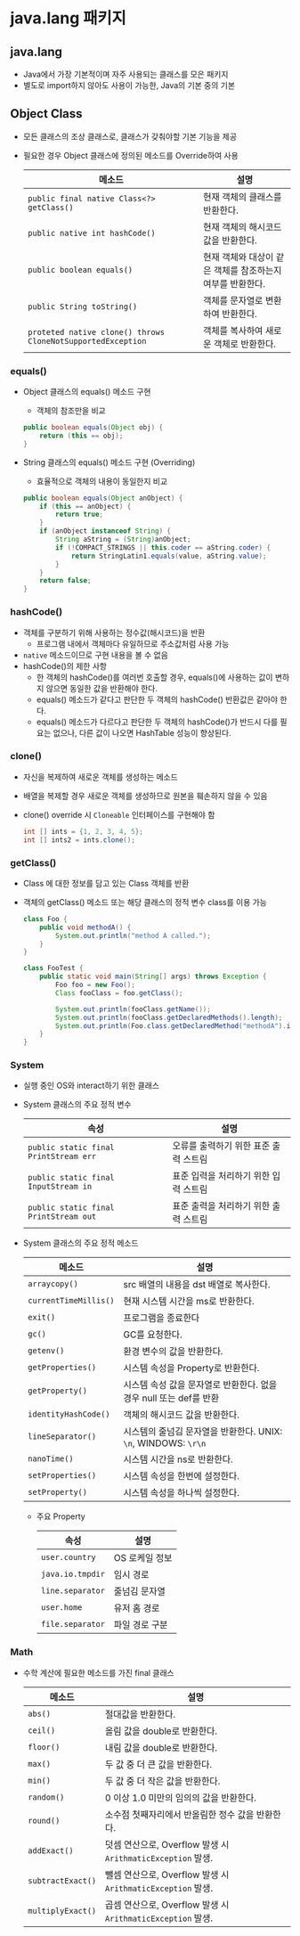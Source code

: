 # java.lang 패키지

## java.lang

- Java에서 가장 기본적이며 자주 사용되는 클래스를 모은 패키지
- 별도로 import하지 않아도 사용이 가능한, Java의 기본 중의 기본

## Object Class

- 모든 클래스의 조상 클래스로, 클래스가 갖춰야할 기본 기능을 제공
- 필요한 경우 Object 클래스에 정의된 메소드를 Override하여 사용

  | 메소드 | 설명|
  |--------|-----|
  |`public final native Class<?> getClass()` | 현재 객체의 클래스를 반환한다. |
  |`public native int hashCode()` | 현재 객체의 해시코드 값을 반환한다. |
  |`public boolean equals()` | 현재 객체와 대상이 같은 객체를 참조하는지 여부를 반환한다. |
  |`public String toString()` | 객체를 문자열로 변환하여 반환한다. |
  |`proteted native clone() throws CloneNotSupportedException` | 객체를 복사하여 새로운 객체로 반환한다. |

### equals()

- Object 클래스의 equals() 메소드 구현
  - 객체의 참조만을 비교

  ```java
  public boolean equals(Object obj) {
      return (this == obj);
  }
  ```

- String 클래스의 equals() 메소드 구현 (Overriding)
  - 효율적으로 객체의 내용이 동일한지 비교

  ```java
  public boolean equals(Object anObject) {
      if (this == anObject) {
          return true;
      }
      if (anObject instanceof String) {
          String aString = (String)anObject;
          if (!COMPACT_STRINGS || this.coder == aString.coder) {
              return StringLatin1.equals(value, aString.value);
          }
      }
      return false;
  }
  ```

### hashCode()

- 객체를 구분하기 위해 사용하는 정수값(해시코드)을 반환
  - 프로그램 내에서 객체마다 유일하므로 주소값처럼 사용 가능
- `native` 메소드이므로 구현 내용을 볼 수 없음
- hashCode()의 제한 사항
  - 한 객체의 hashCode()를 여러번 호출할 경우, equals()에 사용하는 값이 변하지 않으면 동일한 값을 반환해야 한다.
  - equals() 메소드가 같다고 판단한 두 객체의 hashCode() 반환값은 같아야 한다.
  - equals() 메소드가 다르다고 판단한 두 객체의 hashCode()가 반드시 다를 필요는 없으나, 다른 값이 나오면 HashTable 성능이 향상된다.

### clone()

- 자신을 복제하여 새로운 객체를 생성하는 메소드
- 배열을 복제할 경우 새로운 객체를 생성하므로 원본을 훼손하지 않을 수 있음
- clone() override 시 `Cloneable` 인터페이스를 구현해야 함

  ```java
  int [] ints = {1, 2, 3, 4, 5};
  int [] ints2 = ints.clone();
  ```

### getClass()

- Class 에 대한 정보를 담고 있는 Class 객체를 반환
- 객체의 getClass() 메소드 또는 해당 클래스의 정적 변수 class를 이용 가능

  ```java
  class Foo {
      public void methodA() {
          System.out.println("method A called.");
      }
  }

  class FooTest {
      public static void main(String[] args) throws Exception {
          Foo foo = new Foo();
          Class fooClass = foo.getClass();

          System.out.println(fooClass.getName());
          System.out.println(fooClass.getDeclaredMethods().length);
          System.out.println(Foo.class.getDeclaredMethod("methodA").invoke(foo));
      }
  }
  ```

### System

- 실행 중인 OS와 interact하기 위한 클래스
- System 클래스의 주요 정적 변수

  | 속성 | 설명 |
  |------|-----|
  | `public static final PrintStream err` | 오류를 출력하기 위한 표준 출력 스트림 |
  | `public static final InputStream in` | 표준 입력을 처리하기 위한 입력 스트림 |
  | `public static final PrintStream out` | 표준 출력을 처리하기 위한 출력 스트림 |

- System 클래스의 주요 정적 메소드

  | 메소드 | 설명 |
  |-------|------|
  | `arraycopy()` | src 배열의 내용을 dst 배열로 복사한다. |
  | `currentTimeMillis()` | 현재 시스템 시간을 ms로 반환한다. |
  | `exit()` | 프로그램을 종료한다 |
  | `gc()` | GC를 요청한다. |
  | `getenv()` | 환경 변수의 값을 반환한다. |
  | `getProperties()` | 시스템 속성을 Property로 반환한다. |
  | `getProperty()` | 시스템 속성 값을 문자열로 반환한다. 없을 경우 null 또는 def를 반환 |
  | `identityHashCode()` | 객체의 해시코드 값을 반환한다. |
  | `lineSeparator()` | 시스템의 줄넘김 문자열을 반환한다. UNIX: `\n`, WINDOWS: `\r\n` |
  | `nanoTime()` | 시스템 시간을 ns로 반환한다. |
  | `setProperties()` | 시스템 속성을 한번에 설정한다. |
  | `setProperty()` | 시스템 속성을 하나씩 설정한다. |

  - 주요 Property

    | 속성 | 설명 |
    |------|------|
    | `user.country` | OS 로케일 정보 |
    | `java.io.tmpdir` | 임시 경로 |
    | `line.separator` | 줄넘김 문자열 |
    | `user.home` | 유저 홈 경로 |
    | `file.separator` | 파일 경로 구분 |

### Math

- 수학 계산에 필요한 메소드를 가진 final 클래스

  | 메소드 | 설명 |
  |--------|-----|
  | `abs()` | 절대값을 반환한다. |
  | `ceil()` | 올림 값을 double로 반환한다. |
  | `floor()` | 내림 값을 double로 반환한다. |
  | `max()` | 두 값 중 더 큰 값을 반환한다. |
  | `min()` | 두 값 중 더 작은 값을 반환한다. |
  | `random()` | 0 이상 1.0 미만의 임의의 값을 반환한다. |
  | `round()` | 소수점 첫째자리에서 반올림한 정수 값을 반환한다. |
  | `addExact()` | 덧셈 연산으로, Overflow 발생 시 `ArithmaticException` 발생. |
  | `subtractExact()` | 뺄셈 연산으로, Overflow 발생 시 `ArithmaticException` 발생. |
  | `multiplyExact()` | 곱셈 연산으로, Overflow 발생 시 `ArithmaticException` 발생. |
